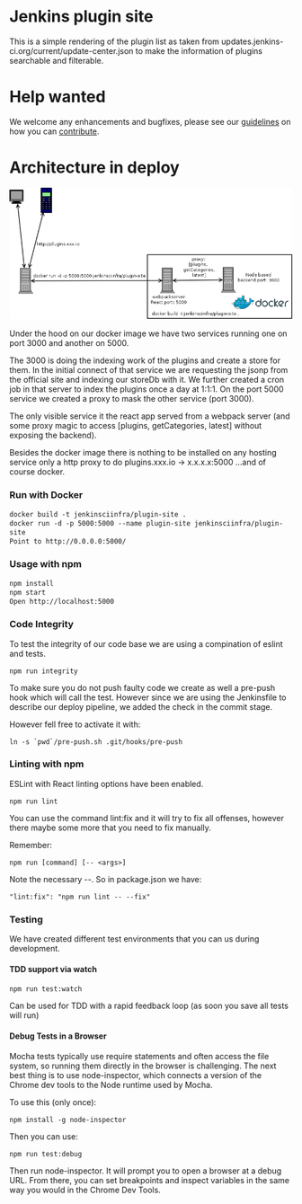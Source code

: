 # Jenkins plugin site
This is a simple rendering of the plugin list as taken from updates.jenkins-ci.org/current/update-center.json to make
the information of plugins searchable and filterable.

# Help wanted

We welcome any enhancements and bugfixes, please see our [guidelines](CONTRIBUTING.md) on how you can 
[contribute](CONTRIBUTING.md).

# Architecture in deploy

![alt text](./architecture.png "architecture")

Under the hood on our docker image we have two services running one on port 3000 and another on 5000.
 
The 3000 is doing the indexing work of the plugins and create a store for them. In the initial connect of that service 
we are requesting the jsonp from the official site and indexing our storeDb with it. 
We further created a cron job in that server to index the plugins once a day at 1:1:1. 
On the port 5000 service we created a proxy to mask the other service (port 3000). 

The only visible service it the react app served from a webpack server (and some proxy magic to access
[plugins, getCategories, latest] without exposing the backend). 

Besides the docker image there is nothing to be installed on any hosting service only a http proxy 
to do plugins.xxx.io -> x.x.x.x:5000 ...and of course docker.


### Run with Docker

```
docker build -t jenkinsciinfra/plugin-site .
docker run -d -p 5000:5000 --name plugin-site jenkinsciinfra/plugin-site
Point to http://0.0.0.0:5000/
```

### Usage with npm


```
npm install
npm start
Open http://localhost:5000
```

### Code Integrity

To test the integrity of our code base we are using a compination of eslint and tests.

```
npm run integrity
```

To make sure you do not push faulty code we create as well a pre-push hook which will call the test. However since we
are using the Jenkinsfile to describe our deploy pipeline, we added the check in the commit stage.

However fell free to activate it with:

```
ln -s `pwd`/pre-push.sh .git/hooks/pre-push
```

### Linting with npm

ESLint with React linting options have been enabled.

```
npm run lint
```

You can use the command lint:fix and it will try to fix all
offenses, however there maybe some more that you need to fix manually.

Remember:

```
npm run [command] [-- <args>]
```

Note the necessary --. So in package.json we have:

```
"lint:fix": "npm run lint -- --fix"
```

### Testing

We have created different test environments that you can us during development.

#### TDD support via watch

```
npm run test:watch
```

Can be used for TDD with a rapid feedback loop (as soon you save all tests will run)

#### Debug Tests in a Browser

Mocha tests typically use require statements and often access the file system,
so running them directly in the browser is challenging.
The next best thing is to use node-inspector, which connects a version of the
Chrome dev tools to the Node runtime used by Mocha.

To use this (only once):

```
npm install -g node-inspector

```
Then you can use:

```
npm run test:debug
```

Then run node-inspector. It will prompt you to open a browser at a debug URL.
From there, you can set breakpoints and inspect variables in the same way
you would in the Chrome Dev Tools.

